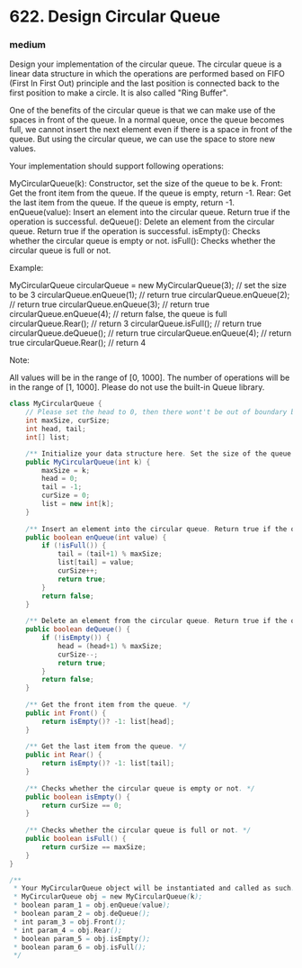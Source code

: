 # 622. Design Circular Queue
### medium
Design your implementation of the circular queue. The circular queue is a linear data structure in which the operations are performed based on FIFO (First In First Out) principle and the last position is connected back to the first position to make a circle. It is also called "Ring Buffer".

One of the benefits of the circular queue is that we can make use of the spaces in front of the queue. In a normal queue, once the queue becomes full, we cannot insert the next element even if there is a space in front of the queue. But using the circular queue, we can use the space to store new values.

Your implementation should support following operations:

MyCircularQueue(k): Constructor, set the size of the queue to be k.
Front: Get the front item from the queue. If the queue is empty, return -1.
Rear: Get the last item from the queue. If the queue is empty, return -1.
enQueue(value): Insert an element into the circular queue. Return true if the operation is successful.
deQueue(): Delete an element from the circular queue. Return true if the operation is successful.
isEmpty(): Checks whether the circular queue is empty or not.
isFull(): Checks whether the circular queue is full or not.
 

Example:

MyCircularQueue circularQueue = new MyCircularQueue(3); // set the size to be 3
circularQueue.enQueue(1);  // return true
circularQueue.enQueue(2);  // return true
circularQueue.enQueue(3);  // return true
circularQueue.enQueue(4);  // return false, the queue is full
circularQueue.Rear();  // return 3
circularQueue.isFull();  // return true
circularQueue.deQueue();  // return true
circularQueue.enQueue(4);  // return true
circularQueue.Rear();  // return 4
 
Note:

All values will be in the range of [0, 1000].
The number of operations will be in the range of [1, 1000].
Please do not use the built-in Queue library.

```Java
class MyCircularQueue {
    // Please set the head to 0, then there wont't be out of boundary bug.
    int maxSize, curSize;
    int head, tail;
    int[] list;

    /** Initialize your data structure here. Set the size of the queue to be k. */
    public MyCircularQueue(int k) {
        maxSize = k;
        head = 0;
        tail = -1;
        curSize = 0;
        list = new int[k];
    }
    
    /** Insert an element into the circular queue. Return true if the operation is successful. */
    public boolean enQueue(int value) {
        if (!isFull()) {
            tail = (tail+1) % maxSize;
            list[tail] = value;
            curSize++;
            return true;
        }
        return false;
    }
    
    /** Delete an element from the circular queue. Return true if the operation is successful. */
    public boolean deQueue() {
        if (!isEmpty()) {
            head = (head+1) % maxSize;
            curSize--;
            return true;
        }
        return false;
    }
    
    /** Get the front item from the queue. */
    public int Front() {
        return isEmpty()? -1: list[head];
    }
    
    /** Get the last item from the queue. */
    public int Rear() {
        return isEmpty()? -1: list[tail];
    }
    
    /** Checks whether the circular queue is empty or not. */
    public boolean isEmpty() {
        return curSize == 0;
    }
    
    /** Checks whether the circular queue is full or not. */
    public boolean isFull() {
        return curSize == maxSize;
    }
}

/**
 * Your MyCircularQueue object will be instantiated and called as such:
 * MyCircularQueue obj = new MyCircularQueue(k);
 * boolean param_1 = obj.enQueue(value);
 * boolean param_2 = obj.deQueue();
 * int param_3 = obj.Front();
 * int param_4 = obj.Rear();
 * boolean param_5 = obj.isEmpty();
 * boolean param_6 = obj.isFull();
 */

```